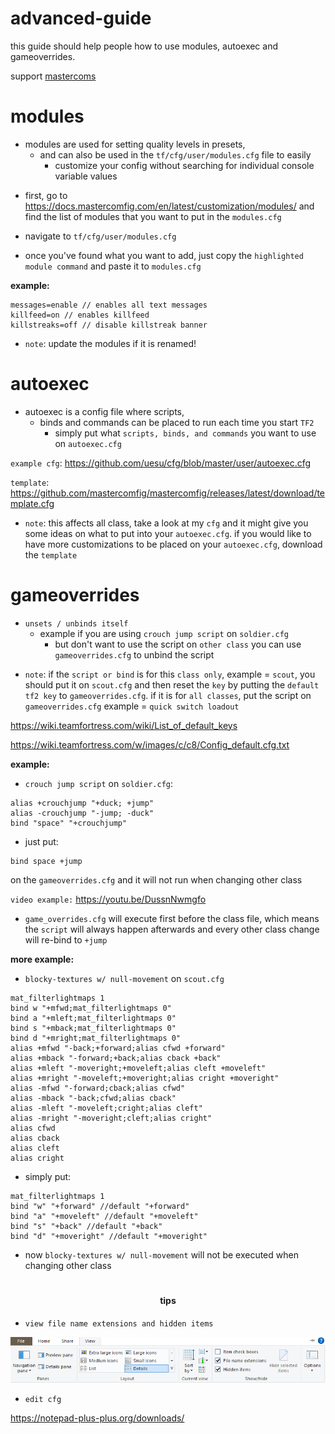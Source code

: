<h1>
advanced-guide
</h1>

<p>this guide should help people how to use modules, autoexec and gameoverrides.
</p>

<p>support <a href="https://github.com/mastercoms">mastercoms</a>
</p>

# modules

- modules are used for setting quality levels in presets, 
    - and can also be used in the `tf/cfg/user/modules.cfg` file to easily 
        - customize your config without searching for individual console variable values

* first, go to https://docs.mastercomfig.com/en/latest/customization/modules/ and find the list of modules that you want to put in the `modules.cfg`

* navigate to `tf/cfg/user/modules.cfg`

* once you've found what you want to add, just copy the `highlighted module command` and paste it to `modules.cfg`
    
**example:**

```
messages=enable // enables all text messages
killfeed=on // enables killfeed
killstreaks=off // disable killstreak banner
```

* `note`: update the modules if it is renamed!

# autoexec

- autoexec is a config file where scripts,
    - binds and commands can be placed to run each time you start `TF2`
      - simply put what `scripts, binds, and commands` you want to use on `autoexec.cfg`

`example cfg`:
https://github.com/uesu/cfg/blob/master/user/autoexec.cfg

`template`:
https://github.com/mastercomfig/mastercomfig/releases/latest/download/template.cfg

* `note`: this affects all class, take a look at my `cfg` and it might give you some ideas on what to put into your `autoexec.cfg`. if you would like to have more customizations to be placed on your `autoexec.cfg`, download the `template`

# gameoverrides

- `unsets / unbinds itself`
  - example if you are using `crouch jump script` on `soldier.cfg`
    - but don't want to use the script on `other class` you can use `gameoverrides.cfg` to unbind the script

* `note`: if the `script or bind` is for this `class only`, example = `scout`, you should put it on `scout.cfg` and then reset the `key` by putting the `default tf2 key` to `gameoverrides.cfg`. if it is for `all classes`, put the script on `gameoverrides.cfg` example = `quick switch loadout`

https://wiki.teamfortress.com/wiki/List_of_default_keys

https://wiki.teamfortress.com/w/images/c/c8/Config_default.cfg.txt

**example:**

* `crouch jump script` on `soldier.cfg`:

```
alias +crouchjump "+duck; +jump"
alias -crouchjump "-jump; -duck"
bind "space" "+crouchjump"
```

* just put:

```
bind space +jump
```

on the `gameoverrides.cfg` and it will not run when changing other class

`video example:` https://youtu.be/DussnNwmgfo

* `game_overrides.cfg` will execute first before the class file, which means the `script` will always happen afterwards and every other class change will re-bind to `+jump`

**more example:**

* `blocky-textures w/ null-movement` on `scout.cfg`

```
mat_filterlightmaps 1
bind w "+mfwd;mat_filterlightmaps 0"
bind a "+mleft;mat_filterlightmaps 0"
bind s "+mback;mat_filterlightmaps 0"
bind d "+mright;mat_filterlightmaps 0"
alias +mfwd "-back;+forward;alias cfwd +forward"
alias +mback "-forward;+back;alias cback +back"
alias +mleft "-moveright;+moveleft;alias cleft +moveleft"
alias +mright "-moveleft;+moveright;alias cright +moveright"
alias -mfwd "-forward;cback;alias cfwd"
alias -mback "-back;cfwd;alias cback"
alias -mleft "-moveleft;cright;alias cleft"
alias -mright "-moveright;cleft;alias cright"
alias cfwd
alias cback
alias cleft
alias cright
```

* simply put:
```
mat_filterlightmaps 1
bind "w" "+forward" //default "+forward"
bind "a" "+moveleft" //default "+moveleft"
bind "s" "+back" //default "+back"
bind "d" "+moveright" //default "+moveright"
```
* now `blocky-textures w/ null-movement` will not be executed when changing other class

#

<h4 align="center">
tips
</h4>

* `view file name extensions and hidden items`


![intro](https://github.com/uesu/advanced-guide/blob/master/image.png)


* `edit cfg`

https://notepad-plus-plus.org/downloads/
